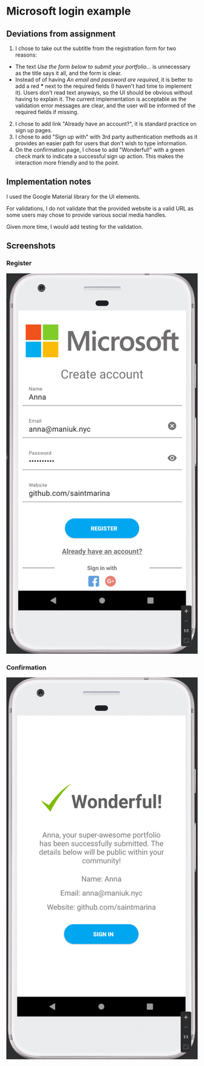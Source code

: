 # Microsoft login example

## Deviations from assignment

1. I chose to take out the subtitle from the registration form for two reasons:
  * The text _Use the form below to submit your portfolio..._ is unnecessary as
  the title says it all, and the form is clear.
  * Instead of of having _An email and password are required_, it is better to
  add a red __*__ next to the required fields (I haven't had time to implement
  it). Users don't read text anyways, so the UI should be obvious without having
  to explain it. The current implementation is acceptable as the validation
  error messages are clear, and the user will be informed of the required
  fields if missing.
2. I chose to add link "Already have an account?", it is standard practice on
   sign up pages.
3. I chose to add "Sign up with" with 3rd party authentication methods as it
   provides an easier path for users that don't wish to type information.
4. On the confirmation page, I chose to add "Wonderful!" with a green check mark
   to indicate a successful sign up action. This makes the interaction more
   friendly and to the point.

## Implementation notes

I used the Google Material library for the UI elements.

For validations, I do not validate that the provided website is a valid URL as
some users may chose to provide various social media handles.

Given more time, I would add testing for the validation.

## Screenshots

### Register

![Screenshot of the RegisterActivity UI](assets/register.png)

### Confirmation

![Screenshot of the ConfirmationPage UI](assets/confirmation.png)

